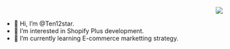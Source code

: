 <div align="right">

![](https://komarev.com/ghpvc/?username=ten12star)

</div>

- 👋 Hi, I’m @Ten12star.
- 👀 I’m interested in Shopify Plus development.
- 🌱 I’m currently learning E-commerce marketting strategy.

<!---
ten12star/ten12star is a ✨ special ✨ repository because its `README.md` (this file) appears on your GitHub profile.
You can click the Preview link to take a look at your changes.
--->
